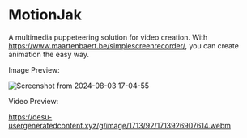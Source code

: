 # MotionJak

A multimedia puppeteering solution for video creation. With https://www.maartenbaert.be/simplescreenrecorder/, you can create animation the easy way.

Image Preview:

![Screenshot from 2024-08-03 17-04-55](https://github.com/user-attachments/assets/e93dd7a1-0fe4-4a59-8344-73cbeff5ea80)

Video Preview:

https://desu-usergeneratedcontent.xyz/g/image/1713/92/1713926907614.webm
